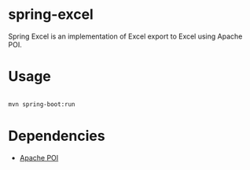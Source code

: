 # spring-excel

Spring Excel is an implementation of Excel export to Excel using Apache POI.

# Usage

```bash

mvn spring-boot:run

```

# Dependencies

- [Apache POI](https://mvnrepository.com/artifact/org.apache.poi/poi)

